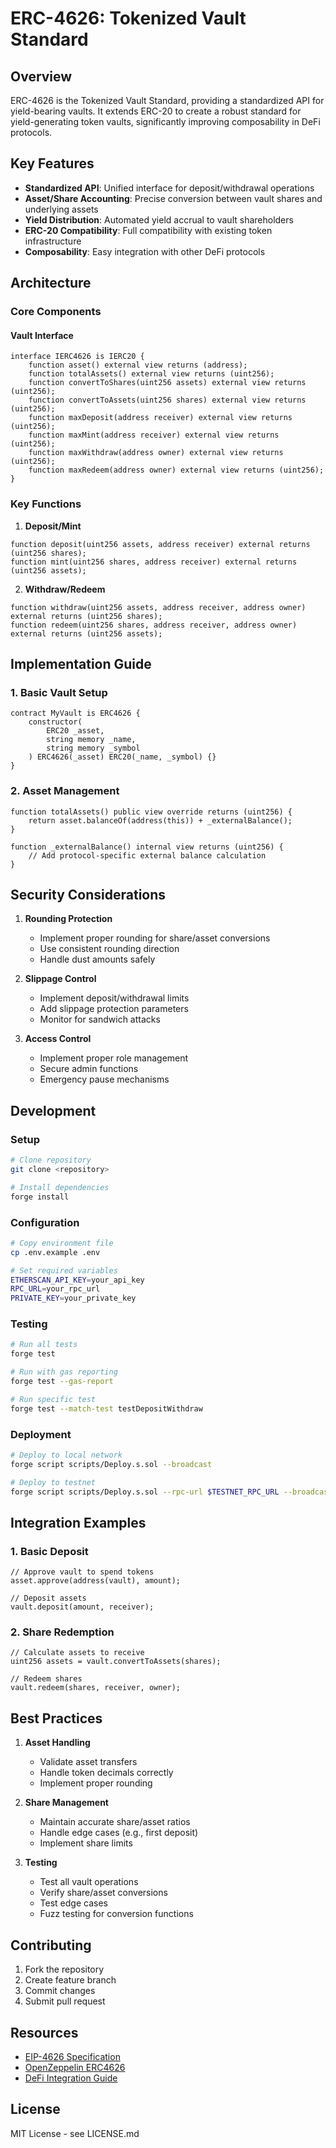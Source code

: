 # ERC-4626: Tokenized Vault Standard

## Overview

ERC-4626 is the Tokenized Vault Standard, providing a standardized API for yield-bearing vaults. It extends ERC-20 to create a robust standard for yield-generating token vaults, significantly improving composability in DeFi protocols.

## Key Features

- **Standardized API**: Unified interface for deposit/withdrawal operations
- **Asset/Share Accounting**: Precise conversion between vault shares and underlying assets
- **Yield Distribution**: Automated yield accrual to vault shareholders
- **ERC-20 Compatibility**: Full compatibility with existing token infrastructure
- **Composability**: Easy integration with other DeFi protocols

## Architecture

### Core Components

#### Vault Interface
```solidity
interface IERC4626 is IERC20 {
    function asset() external view returns (address);
    function totalAssets() external view returns (uint256);
    function convertToShares(uint256 assets) external view returns (uint256);
    function convertToAssets(uint256 shares) external view returns (uint256);
    function maxDeposit(address receiver) external view returns (uint256);
    function maxMint(address receiver) external view returns (uint256);
    function maxWithdraw(address owner) external view returns (uint256);
    function maxRedeem(address owner) external view returns (uint256);
}
```

### Key Functions

1. **Deposit/Mint**
```solidity
function deposit(uint256 assets, address receiver) external returns (uint256 shares);
function mint(uint256 shares, address receiver) external returns (uint256 assets);
```

2. **Withdraw/Redeem**
```solidity
function withdraw(uint256 assets, address receiver, address owner) external returns (uint256 shares);
function redeem(uint256 shares, address receiver, address owner) external returns (uint256 assets);
```

## Implementation Guide

### 1. Basic Vault Setup
```solidity
contract MyVault is ERC4626 {
    constructor(
        ERC20 _asset,
        string memory _name,
        string memory _symbol
    ) ERC4626(_asset) ERC20(_name, _symbol) {}
}
```

### 2. Asset Management
```solidity
function totalAssets() public view override returns (uint256) {
    return asset.balanceOf(address(this)) + _externalBalance();
}

function _externalBalance() internal view returns (uint256) {
    // Add protocol-specific external balance calculation
}
```

## Security Considerations

1. **Rounding Protection**
   - Implement proper rounding for share/asset conversions
   - Use consistent rounding direction
   - Handle dust amounts safely

2. **Slippage Control**
   - Implement deposit/withdrawal limits
   - Add slippage protection parameters
   - Monitor for sandwich attacks

3. **Access Control**
   - Implement proper role management
   - Secure admin functions
   - Emergency pause mechanisms

## Development

### Setup
```bash
# Clone repository
git clone <repository>

# Install dependencies
forge install
```

### Configuration
```bash
# Copy environment file
cp .env.example .env

# Set required variables
ETHERSCAN_API_KEY=your_api_key
RPC_URL=your_rpc_url
PRIVATE_KEY=your_private_key
```

### Testing

```bash
# Run all tests
forge test

# Run with gas reporting
forge test --gas-report

# Run specific test
forge test --match-test testDepositWithdraw
```

### Deployment

```bash
# Deploy to local network
forge script scripts/Deploy.s.sol --broadcast

# Deploy to testnet
forge script scripts/Deploy.s.sol --rpc-url $TESTNET_RPC_URL --broadcast
```

## Integration Examples

### 1. Basic Deposit
```solidity
// Approve vault to spend tokens
asset.approve(address(vault), amount);

// Deposit assets
vault.deposit(amount, receiver);
```

### 2. Share Redemption
```solidity
// Calculate assets to receive
uint256 assets = vault.convertToAssets(shares);

// Redeem shares
vault.redeem(shares, receiver, owner);
```

## Best Practices

1. **Asset Handling**
   - Validate asset transfers
   - Handle token decimals correctly
   - Implement proper rounding

2. **Share Management**
   - Maintain accurate share/asset ratios
   - Handle edge cases (e.g., first deposit)
   - Implement share limits

3. **Testing**
   - Test all vault operations
   - Verify share/asset conversions
   - Test edge cases
   - Fuzz testing for conversion functions

## Contributing

1. Fork the repository
2. Create feature branch
3. Commit changes
4. Submit pull request

## Resources

- [EIP-4626 Specification](https://eips.ethereum.org/EIPS/eip-4626)
- [OpenZeppelin ERC4626](https://docs.openzeppelin.com/contracts/4.x/api/token/erc4626)
- [DeFi Integration Guide](https://ethereum.org/en/defi/)

## License

MIT License - see LICENSE.md 
